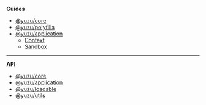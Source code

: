 **Guides**

- [@yuzu/core](packages/core/)
- [@yuzu/polyfills](packages/polyfills/)
- [@yuzu/application](packages/application/)
  - [Context](packages/application/context)
  - [Sandbox](packages/application/sandbox)

---

**API**

- [@yuzu/core](packages/core/api/)
  <!-- @yuzu/core -->
- [@yuzu/application](packages/application/api/)
  <!-- @yuzu/application -->
- [@yuzu/loadable](packages/loadable/api/index)
  <!-- @yuzu/loadable -->
- [@yuzu/utils](packages/utils/api/index)
  <!-- @yuzu/utils -->
